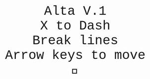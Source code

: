 
  <style>
.info {
  text-align: center;
  font-family: Courier New;
  font-size: 3em;
}
  </style>
  <div class="info">
    Alta V.1
  </div>
  <div class="info">
    X to Dash
  </div>
  <div class="info">
    Break lines
  </div>
  <div class="info">
    Arrow keys to move
  </div>
  <div class="info">
   💙
  </div>


